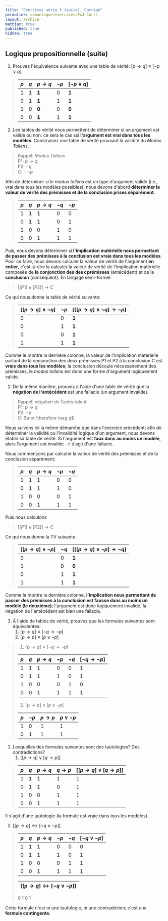 ```yaml
---
title: "Exercices série 3 (suite), Corrigé"
permalink: semantique/exercices/Ex3_Corr/
layout: archive
mathjax: true
published: true
hidden: true
---
```


## Logique propositionnelle (suite)

1. Prouvez l'équivalence suivante avec une table de vérité: [$p \rightarrow q] \equiv [\neg p \lor q]$.

> | $p$ | $q$ | $p \rightarrow q$ | $\neg p$ | $[\neg p \lor q]$ |
> |---|---|---|---|---|
> | 1   | 1   | **1**   | 0 | **1**
> | 0   | 1   | **1**   | 1 | **1**
> | 1   | 0   | **0**   | 0 | **0**
> | 0   | 0   | **1**   | 1 | **1**


2. Les tables de vérité nous permettent de déterminer si un argument est valide ou non: ce sera le cas ssi **l'argument est vrai dans tous les modèles**. Construisez une table de vérité prouvant la validité du *Modus Tollens*.

> Rappel: *Modus Tollens*  
> P1: $p \rightarrow q$  
> P2: $\neg q$  
> C: $\therefore \neg p$

Afin de déterminer si le *modus tollens* est un type d'argument valide (i.e., vrai dans tous les modèles possibles), nous devons d'abord **déterminer la valeur de vérité des prémisses et de la conclusion prises séparément**.

> | $p$ | $q$ | $p \rightarrow q$ | $\neg q$ | $\neg p$
> |---|---|---|---|---|
> | 1   | 1   | 1 | 0 | 0
> | 0   | 1   | 1 | 0 | 1
> | 1   | 0   | 0 | 1 | 0
> | 0   | 0   | 1 | 1 | 1

Puis, nous devons déterminer si **l'implication matérielle nous permettant de passer des prémisses à la conclusion est vraie dans tous les modèles**. Pour ce faire, nous devons calculer la valeur de vérité de l'argument **en entier**, c'est-à-dire la calculer la valeur de vérité de l'implication matérielle composée de **la conjonction des deux prémisses** (antécédent) et de la **conclusion** (conséquent). En langage semi-formel:

> $[[P1] \land [P2]] \rightarrow C$

Ce qui nous donne la table de vérité suivante:

> | $[[p \rightarrow q] \land \neg q]$ | $\neg p$ | $[[[p \rightarrow q] \land \neg q] \rightarrow \neg p]$
> |---|---|---|
> | 0 | 0 | **1**
> | 0 | 1 | **1**
> | 0 | 0 | **1**
> | 1 | 1 | **1**

Comme le montre la dernière colonne, la valeur de l'implication matérielle partant de la conjonction des deux prémisses P1 et P2 à la conclusion C est **vraie dans tous les modèles**; la conclusion découle nécessairement des prémisses, le *modus tollens* est donc une forme d'argument logiquement valide.

1. De la même manière, prouvez à l'aide d'une table de vérité que la **négation de l'antécédent** est une fallacie (un argument invalide).

> Rappel: négation de l'antécédent  
> P1: $p \rightarrow q$  
> P2: $\neg p$  
> C: $\not \therefore \neg q$

Nous suivons ici la même démarche que dans l'exercice précédent; afin de déterminer la validité ou l'invalidité logique d'un argument, nous devons établir sa table de vérité. Si l'argument est **faux dans au moins un modèle**, alors l'argument est invalide - il s'agit d'une fallacie.

Nous commençons par calculer la valeur de vérité des prémisses et de la conclusion séparément:

> | $p$ | $q$ | $p \rightarrow q$ | $\neg p$ | $\neg q$
> |---|---|---|---|---|
> | 1   | 1   | 1 | 0 | 0
> | 0   | 1   | 1 | 1 | 0
> | 1   | 0   | 0 | 0 | 1
> | 0   | 0   | 1 | 1 | 1

Puis nous calculons

> $[[P1] \land [P2]] \rightarrow C$

Ce qui nous donne la TV suivante:

> | $[[p \rightarrow q] \land \neg p]$ | $\neg q$ | $[[[p \rightarrow q] \land \neg p] \rightarrow \neg q]$
> |---|---|---|
> | 0 | 0 | **1**
> | 1 | 0 | **0**
> | 0 | 1 | **1**
> | 1 | 1 | **1**

Comme le montre la dernière colonne, **l'implication nous permettant de passer des prémisses à la conclusion est fausse dans au moins un modèle (le deuxième)**; l'argument est donc logiquement invalide, la négation de l'antécédent est bien une fallacie.

3. À l'aide de tables de vérité, prouvez que les formules suivantes sont équivalentes:  
   1. $[p \rightarrow q] \equiv [\neg q \rightarrow \neg p]$
   2. $[p \rightarrow p] \equiv [p \lor \neg p]$

> 1. $[p \rightarrow q] \equiv [\neg q \rightarrow \neg p]$
> 
> | $p$ | $q$ | $p \rightarrow q$ | $\neg p$ | $\neg q$ | $[\neg q \rightarrow \neg p]$
> |---|---|---|---|---|---|
> | 1  | 1   | 1 | 0 | 0 | 1
> | 0  | 1   | 1 | 1 | 0 | 1
> | 1  | 0   | 0 | 0 | 1 | 0
> | 0  | 0   | 1 | 1 | 1 | 1
>
> 2. $[p \rightarrow p] \equiv [p \lor \neg p]$
>
> | $p$ | $\neg p$ | $p \rightarrow p$ | $p \lor \neg p$
> |---|---|---|---|
> | 1 | 0 | 1 | 1
> | 0 | 1 | 1 | 1

1. Lesquelles des formules suivantes sont des tautologies? Des contradictions?
   1. $[[p \rightarrow q] \lor [q \rightarrow p]]$

> | $p$ | $q$ | $p \rightarrow q$ | $q \rightarrow p$ | $[[p \rightarrow q] \lor [q \rightarrow p]]$
> |---|---|---|---|---
> | 1  | 1   | 1 | 1 | 1
> | 0  | 1   | 1 | 0 | 1
> | 1  | 0   | 0 | 1 | 1
> | 0  | 0   | 1 | 1 | 1

Il s'agit d'une tautologie (la formule est vraie dans tous les modèles).

   2. $[[p \rightarrow q] \leftrightarrow [\neg q \lor \neg p]]$

> | $p$ | $q$ | $p \rightarrow q$ | $\neg p$ | $\neg q$ | $[\neg q \lor \neg p]$ |
> |---|---|---|---|---|---|
> | 1  | 1   | 1 | 0 | 0 | 0
> | 0  | 1   | 1 | 1 | 0 | 1
> | 1  | 0   | 0 | 0 | 1 | 1
> | 0  | 0   | 1 | 1 | 1 | 1
>
> | $[[p \rightarrow q] \leftrightarrow [\neg q \lor \neg p]]$ |
> |---
> 0
> 1
> 0
> 1

Cette formule n'est ni une tautologie, ni une contradiction; c'est une **formule contingente**.
